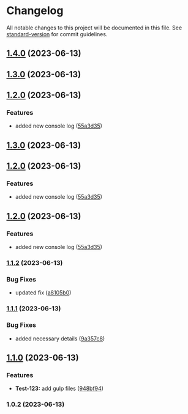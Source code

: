 # Changelog

All notable changes to this project will be documented in this file. See [standard-version](https://github.com/conventional-changelog/standard-version) for commit guidelines.

## [1.4.0](https://github.com/smitmaruti/package-test/compare/v1.1.3...v1.4.0) (2023-06-13)

## [1.3.0](https://github.com/smitmaruti/package-test/compare/v1.1.2...v1.3.0) (2023-06-13)

## [1.2.0](https://github.com/smitmaruti/package-test/compare/v1.1.0...v1.2.0) (2023-06-13)


### Features

* added new console log ([55a3d35](https://github.com/smitmaruti/package-test/commit/55a3d35e12740b10bf5cf718c1ae8a342104054e))

## [1.3.0](https://github.com/smitmaruti/package-test/compare/v1.1.2...v1.3.0) (2023-06-13)

## [1.2.0](https://github.com/smitmaruti/package-test/compare/v1.1.0...v1.2.0) (2023-06-13)

### Features

-   added new console log ([55a3d35](https://github.com/smitmaruti/package-test/commit/55a3d35e12740b10bf5cf718c1ae8a342104054e))

## [1.2.0](https://github.com/smitmaruti/package-test/compare/v1.1.0...v1.2.0) (2023-06-13)

### Features

-   added new console log ([55a3d35](https://github.com/smitmaruti/package-test/commit/55a3d35e12740b10bf5cf718c1ae8a342104054e))

### [1.1.2](https://github.com/smitmaruti/package-test/compare/v1.1.1...v1.1.2) (2023-06-13)

### Bug Fixes

-   updated fix ([a8105b0](https://github.com/smitmaruti/package-test/commit/a8105b0e6e3f60c84d28bb1e2776349cd94bba0f))

### [1.1.1](https://github.com/smitmaruti/package-test/compare/v1.1.0...v1.1.1) (2023-06-13)

### Bug Fixes

-   added necessary details ([9a357c8](https://github.com/smitmaruti/package-test/commit/9a357c88137c9f7ca5f0beae137ecc335ea10362))

## [1.1.0](https://github.com/smitmaruti/package-test/compare/v1.0.2...v1.1.0) (2023-06-13)

### Features

-   **Test-123:** add gulp files ([948bf94](https://github.com/smitmaruti/package-test/commit/948bf94293e69ff9743befc20e9e8e85070d9669))

### 1.0.2 (2023-06-13)
